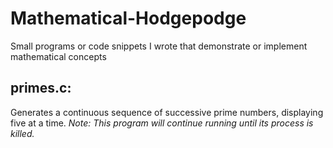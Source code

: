 # Mathematical-Hodgepodge
Small programs or code snippets I wrote that demonstrate or implement mathematical concepts

## primes.c:
Generates a continuous sequence of successive prime numbers, displaying five at a time.
*Note: This program will continue running until its process is killed.*
